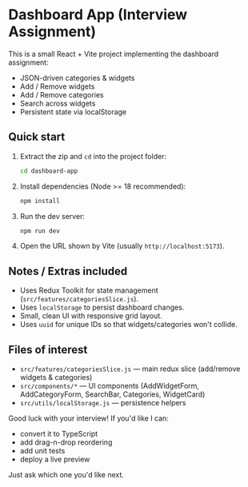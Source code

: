 # Dashboard App (Interview Assignment)

This is a small React + Vite project implementing the dashboard assignment:
- JSON-driven categories & widgets
- Add / Remove widgets
- Add / Remove categories
- Search across widgets
- Persistent state via localStorage

## Quick start

1. Extract the zip and `cd` into the project folder:
   ```bash
   cd dashboard-app
   ```

2. Install dependencies (Node >= 18 recommended):
   ```bash
   npm install
   ```

3. Run the dev server:
   ```bash
   npm run dev
   ```

4. Open the URL shown by Vite (usually `http://localhost:5173`).

## Notes / Extras included

- Uses Redux Toolkit for state management (`src/features/categoriesSlice.js`).
- Uses `localStorage` to persist dashboard changes.
- Small, clean UI with responsive grid layout.
- Uses `uuid` for unique IDs so that widgets/categories won't collide.

## Files of interest

- `src/features/categoriesSlice.js` — main redux slice (add/remove widgets & categories)
- `src/components/*` — UI components (AddWidgetForm, AddCategoryForm, SearchBar, Categories, WidgetCard)
- `src/utils/localStorage.js` — persistence helpers

Good luck with your interview! If you'd like I can:
- convert it to TypeScript
- add drag-n-drop reordering
- add unit tests
- deploy a live preview

Just ask which one you'd like next.
